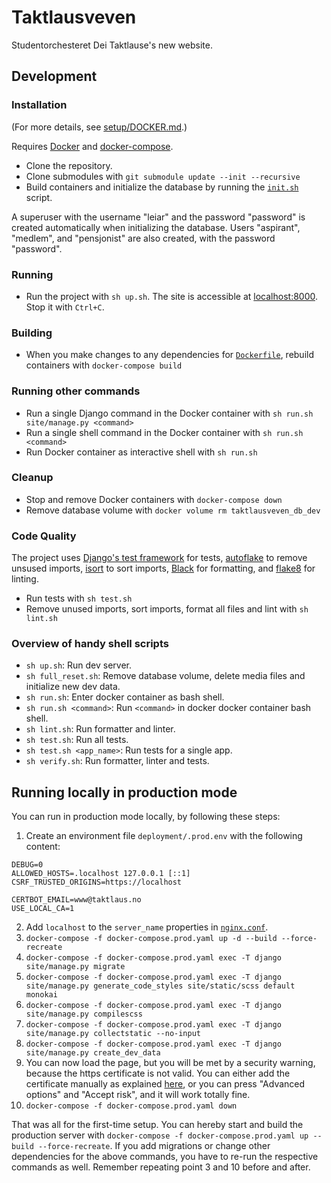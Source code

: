 # Taktlausveven

Studentorchesteret Dei Taktlause's new website.

## Development

### Installation

(For more details, see [setup/DOCKER.md](./setup/DOCKER.md).)

Requires [Docker](https://docs.docker.com/get-docker/) and [docker-compose](https://docs.docker.com/compose/install/).

- Clone the repository.
- Clone submodules with `git submodule update --init --recursive`
- Build containers and initialize the database by running the [`init.sh`](./init.sh) script.

A superuser with the username "leiar" and the password "password" is created automatically when initializing the database. Users "aspirant", "medlem", and "pensjonist" are also created, with the password "password".

### Running

- Run the project with `sh up.sh`. The site is accessible at [localhost:8000](http://localhost:8000/). Stop it with `Ctrl+C`.

### Building

- When you make changes to any dependencies for [`Dockerfile`](./Dockerfile), rebuild containers with `docker-compose build`

### Running other commands

- Run a single Django command in the Docker container with `sh run.sh site/manage.py <command>`
- Run a single shell command in the Docker container with `sh run.sh <command>`
- Run Docker container as interactive shell with `sh run.sh`

### Cleanup

- Stop and remove Docker containers with `docker-compose down`
- Remove database volume with `docker volume rm taktlausveven_db_dev`

### Code Quality

The project uses [Django's test framework](https://docs.djangoproject.com/en/4.0/topics/testing/) for tests, [autoflake](https://github.com/myint/autoflake) to remove unsused imports, [isort](https://pycqa.github.io/isort/index.html) to sort imports, [Black](https://black.readthedocs.io/en/stable/) for formatting, and [flake8](https://flake8.pycqa.org/en/latest/) for linting.

- Run tests with `sh test.sh`
- Remove unused imports, sort imports, format all files and lint with `sh lint.sh`

### Overview of handy shell scripts

- `sh up.sh`: Run dev server.
- `sh full_reset.sh`: Remove database volume, delete media files and initialize new dev data.
- `sh run.sh`: Enter docker container as bash shell.
- `sh run.sh <command>`: Run `<command>` in docker docker container bash shell.
- `sh lint.sh`: Run formatter and linter.
- `sh test.sh`: Run all tests.
- `sh test.sh <app_name>`: Run tests for a single app.
- `sh verify.sh`: Run formatter, linter and tests.

## Running locally in production mode

You can run in production mode locally, by following these steps:

1. Create an environment file `deployment/.prod.env` with the following content:

```env
DEBUG=0
ALLOWED_HOSTS=.localhost 127.0.0.1 [::1]
CSRF_TRUSTED_ORIGINS=https://localhost

CERTBOT_EMAIL=www@taktlaus.no
USE_LOCAL_CA=1
```

2. Add `localhost` to the `server_name` properties in [`nginx.conf`](deployment/nginx.conf).
3. `docker-compose -f docker-compose.prod.yaml up -d --build --force-recreate`
4. `docker-compose -f docker-compose.prod.yaml exec -T django site/manage.py migrate`
5. `docker-compose -f docker-compose.prod.yaml exec -T django site/manage.py generate_code_styles site/static/scss default monokai`
6. `docker-compose -f docker-compose.prod.yaml exec -T django site/manage.py compilescss`
7. `docker-compose -f docker-compose.prod.yaml exec -T django site/manage.py collectstatic --no-input`
8. `docker-compose -f docker-compose.prod.yaml exec -T django site/manage.py create_dev_data`
9.  You can now load the page, but you will be met by a security warning, because the https certificate is not valid. You can either add the certificate manually as explained [here](https://github.com/JonasAlfredsson/docker-nginx-certbot/blob/master/docs/advanced_usage.md#local-ca), or you can press "Advanced options" and "Accept risk", and it will work totally fine.
10. `docker-compose -f docker-compose.prod.yaml down`

That was all for the first-time setup. You can hereby start and build the production server with `docker-compose -f docker-compose.prod.yaml up --build --force-recreate`. If you add migrations or change other dependencies for the above commands, you have to re-run the respective commands as well. Remember repeating point 3 and 10 before and after.

